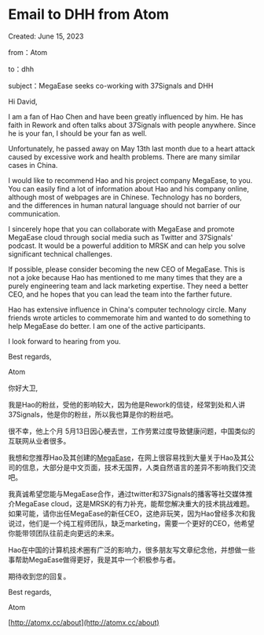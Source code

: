 # Email to DHH from Atom

Created: June 15, 2023

from：Atom

to：dhh

subject：MegaEase seeks co-working with 37Signals and DHH

Hi David,

I am a fan of Hao Chen and have been greatly influenced by him. He has faith in Rework and often talks about 37Signals with people anywhere. Since he is your fan, I should be your fan as well.

Unfortunately, he passed away on May 13th last month due to a heart attack caused by excessive work and health problems. There are many similar cases in China.

I would like to recommend Hao and his project company MegaEase, to you. You can easily find a lot of information about Hao and his company online, although most of webpages are in Chinese. Technology has no borders, and the differences in human natural language should not barrier of our communication.

I sincerely hope that you can collaborate with MegaEase and promote MegaEase cloud through social media such as Twitter and 37Signals' podcast. It would be a powerful addition to MRSK and can help you solve significant technical challenges. 

If possible, please consider becoming the new CEO of MegaEase. This is not a joke because Hao has mentioned to me many times that they are a purely engineering team and lack marketing expertise. They need a better CEO, and he hopes that you can lead the team into the farther future.

Hao has extensive influence in China's computer technology circle. Many friends wrote articles to commemorate him and wanted to do something to help MegaEase do better. I am one of the active participants.

I look forward to hearing from you.

Best regards,

Atom

你好大卫,

我是Hao的粉丝，受他的影响较大，因为他是Rework的信徒，经常到处和人讲37Signals，他是你的粉丝，所以我也算是你的粉丝吧。

很不幸，他上个月 5月13日因心梗去世，工作劳累过度导致健康问题，中国类似的互联网从业者很多。

我想和您推荐Hao及其创建的[MegaEase](https://megaease.com/)，在网上很容易找到大量关于Hao及其公司的信息，大部分是中文页面，技术无国界，人类自然语言的差异不影响我们交流吧。

我真诚希望您能与MegaEase合作，通过twitter和37Signals的播客等社交媒体推介MegaEase cloud，这是MRSK的有力补充，能帮您解决重大的技术挑战难题。
如果可能，请你出任MegaEase的新任CEO，这绝非玩笑，因为Hao曾经多次和我说过，他们是一个纯工程师团队，缺乏marketing，需要一个更好的CEO，他希望你能带领团队往前走向更远的未来。

Hao在中国的计算机技术圈有广泛的影响力，很多朋友写文章纪念他，并想做一些事帮助MegaEase做得更好，我是其中一个积极参与者。

期待收到您的回复。

Best regards,

Atom

[http://atomx.cc/about](http://atomx.cc/about)